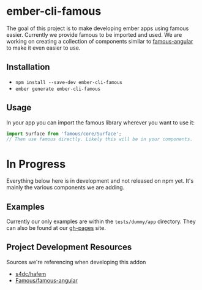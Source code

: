 # ember-cli-famous

The goal of this project is to make developing ember apps using famous easier.
Currently we provide famous to be imported and used. We are working on creating
a collection of components similar to
[famous-angular](https://github.com/Famous/famous-angular) to make it even
easier to use.

## Installation

* `npm install --save-dev ember-cli-famous`
* `ember generate ember-cli-famous`

## Usage

In your app you can import the famous library wherever you want to use it:

```js
import Surface from 'famous/core/Surface';
// Then use famous directly. Likely this will be in your components.
```

# In Progress 

Everything below here is in development and not released on npm yet. It's mainly
the various components we are adding.

## Examples

Currently our only examples are within the `tests/dummy/app` directory. They can
also be found at our [gh-pages](http://poetic.github.io/ember-cli-famous/) site.

## Project Development Resources

Sources we're referencing when developing this addon

* [s4dc/hafem](https://github.com/s4dc/hafem)
* [Famous/famous-angular](https://github.com/Famous/famous-angular)
